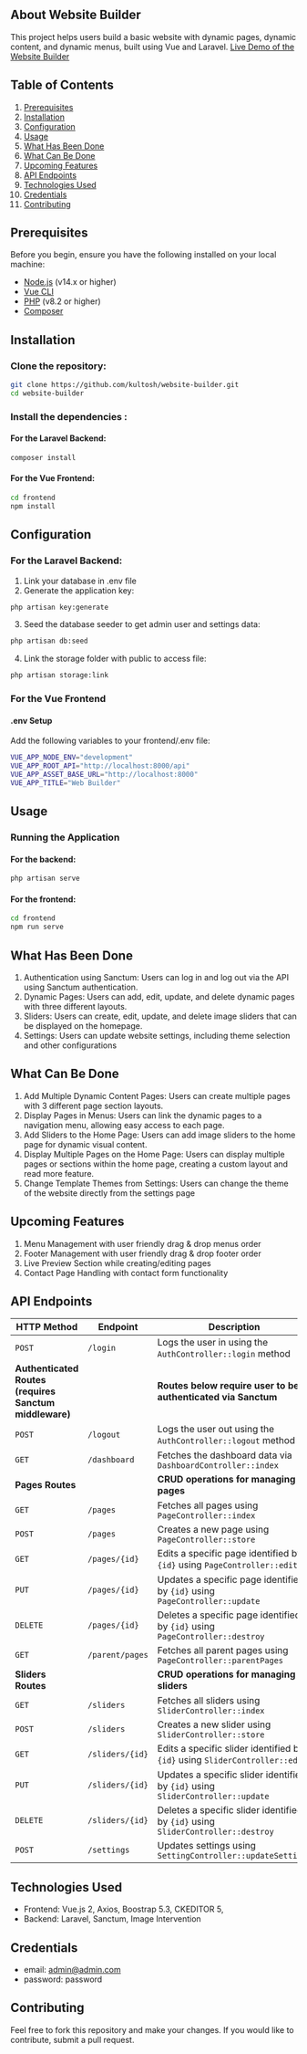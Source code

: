 ## About Website Builder

This project helps users build a basic website with dynamic pages, dynamic content, and dynamic menus, built using Vue and Laravel. [Live Demo of the Website Builder](https://santosh-website-builder.netlify.app/)

## Table of Contents

1. [Prerequisites](#prerequisites)
2. [Installation](#installation)
3. [Configuration](#configuration)
4. [Usage](#usage)
5. [What Has Been Done](#what-has-been-done)
6. [What Can Be Done](#what-can-be-done)
7. [Upcoming Features](#upcoming-features)
8. [API Endpoints](#api-endpoints)
9. [Technologies Used](#technologies-used)
10. [Credentials](#credentials)
11. [Contributing](#contributing)

## Prerequisites

Before you begin, ensure you have the following installed on your local machine:

- [Node.js](https://nodejs.org/) (v14.x or higher)
- [Vue CLI](https://cli.vuejs.org/)
- [PHP](https://www.php.net/) (v8.2 or higher)
- [Composer](https://getcomposer.org/)

## Installation

### Clone the repository:

```bash
git clone https://github.com/kultosh/website-builder.git
cd website-builder
```

### Install the dependencies :

#### For the Laravel Backend:

```bash
composer install
```
#### For the Vue Frontend:
```bash
cd frontend
npm install
```

## Configuration

### For the Laravel Backend:
1. Link your database in .env file
2. Generate the application key:
```bash
php artisan key:generate
```
3. Seed the database seeder to get admin user and settings data:
```bash
php artisan db:seed
```
4. Link the storage folder with public to access file:
```bash
php artisan storage:link
```

### For the Vue Frontend
#### .env Setup
Add the following variables to your frontend/.env file:
```bash
VUE_APP_NODE_ENV="development"
VUE_APP_ROOT_API="http://localhost:8000/api"
VUE_APP_ASSET_BASE_URL="http://localhost:8000"
VUE_APP_TITLE="Web Builder"
```

## Usage

### Running the Application

#### For the backend:
```bash
php artisan serve
```

#### For the frontend:
```bash
cd frontend
npm run serve
```
## What Has Been Done
1. Authentication using Sanctum: Users can log in and log out via the API using Sanctum authentication.
2. Dynamic Pages: Users can add, edit, update, and delete dynamic pages with three different layouts.
3. Sliders: Users can create, edit, update, and delete image sliders that can be displayed on the homepage.
4. Settings: Users can update website settings, including theme selection and other configurations

## What Can Be Done
1. Add Multiple Dynamic Content Pages: Users can create multiple pages with 3 different page section layouts.
2. Display Pages in Menus: Users can link the dynamic pages to a navigation menu, allowing easy access to each page.
3. Add Sliders to the Home Page: Users can add image sliders to the home page for dynamic visual content.
4. Display Multiple Pages on the Home Page: Users can display multiple pages or sections within the home page, creating a custom layout and read more feature.
5. Change Template Themes from Settings: Users can change the theme of the website directly from the settings page

## Upcoming Features
1. Menu Management with user friendly drag & drop menus order
2. Footer Management with user friendly drag & drop footer order
3. Live Preview Section while creating/editing pages
4. Contact Page Handling with contact form functionality

## API Endpoints
| HTTP Method                                            | Endpoint        | Description                                                                      |
| ------------------------------------------------------ | --------------- | -------------------------------------------------------------------------------- |
| `POST`                                                 | `/login`        | Logs the user in using the `AuthController::login` method                        |
| **Authenticated Routes (requires Sanctum middleware)** |                 | **Routes below require user to be authenticated via Sanctum**                    |
| `POST`                                                 | `/logout`       | Logs the user out using the `AuthController::logout` method                      |
| `GET`                                                  | `/dashboard`    | Fetches the dashboard data via `DashboardController::index`                      |
| **Pages Routes**                                       |                 | **CRUD operations for managing pages**                                           |
| `GET`                                                  | `/pages`        | Fetches all pages using `PageController::index`                                  |
| `POST`                                                 | `/pages`        | Creates a new page using `PageController::store`                                 |
| `GET`                                                  | `/pages/{id}`   | Edits a specific page identified by `{id}` using `PageController::edit`          |
| `PUT`                                                  | `/pages/{id}`   | Updates a specific page identified by `{id}` using `PageController::update`      |
| `DELETE`                                               | `/pages/{id}`   | Deletes a specific page identified by `{id}` using `PageController::destroy`     |
| `GET`                                                  | `/parent/pages` | Fetches all parent pages using `PageController::parentPages`                     |
| **Sliders Routes**                                     |                 | **CRUD operations for managing sliders**                                         |
| `GET`                                                  | `/sliders`      | Fetches all sliders using `SliderController::index`                              |
| `POST`                                                 | `/sliders`      | Creates a new slider using `SliderController::store`                             |
| `GET`                                                  | `/sliders/{id}` | Edits a specific slider identified by `{id}` using `SliderController::edit`      |
| `PUT`                                                  | `/sliders/{id}` | Updates a specific slider identified by `{id}` using `SliderController::update`  |
| `DELETE`                                               | `/sliders/{id}` | Deletes a specific slider identified by `{id}` using `SliderController::destroy` |
| `POST`                                                 | `/settings`     | Updates settings using `SettingController::updateSettings`                       |

## Technologies Used
- Frontend: Vue.js 2, Axios, Boostrap 5.3, CKEDITOR 5,
- Backend: Laravel, Sanctum, Image Intervention

## Credentials
- email: admin@admin.com
- password: password

## Contributing
Feel free to fork this repository and make your changes. If you would like to contribute, submit a pull request.